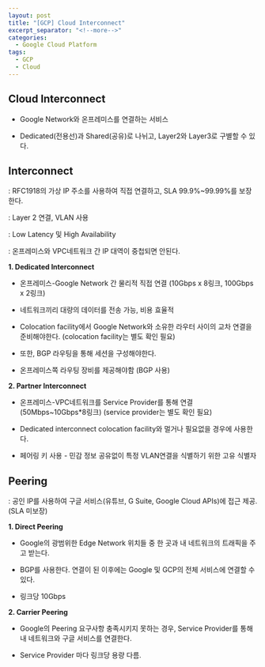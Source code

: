 ```yaml
---
layout: post
title: "[GCP] Cloud Interconnect"
excerpt_separator: "<!--more-->"
categories:
  - Google Cloud Platform
tags:
  - GCP
  - Cloud
---
```


## Cloud Interconnect
-  Google Network와 온프레미스를 연결하는 서비스

-  Dedicated(전용선)과 Shared(공유)로 나뉘고, Layer2와 Layer3로 구별할 수 있다.

## Interconnect
: RFC1918의 가상 IP 주소를 사용하여 직접 연결하고, SLA 99.9%~99.99%를 보장한다.

: Layer 2 연결, VLAN 사용

: Low Latency 및 High Availability

: 온프레미스와 VPC네트워크 간 IP 대역이 중첩되면 안된다.


**1. Dedicated Interconnect**

 -  온프레미스-Google Network 간 물리적 직접 연결
    (10Gbps x 8링크, 100Gbps x 2링크)

 -  네트워크끼리 대량의 데이터를 전송 가능, 비용 효율적

 -  Colocation facility에서 Google Network와 소유한 라우터 사이의 교차 연결을 준비해야한다.
    (colocation facility는 별도 확인 필요)

 -  또한, BGP 라우팅을 통해 세션을 구성해야한다.

 -  온프레미스쪽 라우팅 장비를 제공해야함 (BGP 사용)

**2. Partner Interconnect**

 -  온프레미스-VPC네트워크를 Service Provider를 통해 연결
    (50Mbps~10Gbps*8링크)
    (service provider는 별도 확인 필요)

 -  Dedicated interconnect colocation facility와 멀거나 필요없을 경우에 사용한다.

 -  페어링 키 사용 - 민감 정보 공유없이 특정 VLAN연결을 식별하기 위한 고유 식별자

## Peering
: 공인 IP를 사용하여 구글 서비스(유튜브, G Suite, Google Cloud APIs)에 접근 제공. (SLA 미보장)


**1. Direct Peering**

-  Google의 광범위한 Edge Network 위치들 중 한 곳과 내 네트워크의 트래픽을 주고 받는다.

-  BGP를 사용한다. 연결이 된 이후에는 Google 및 GCP의 전체 서비스에 연결할 수 있다. 

-  링크당 10Gbps

**2. Carrier Peering**

-  Google의 Peering 요구사항 충족시키지  못하는 경우, Service Provider를 통해 내 네트워크와 구글 서비스를 연결한다.

-  Service Provider 마다 링크당 용량 다름.



